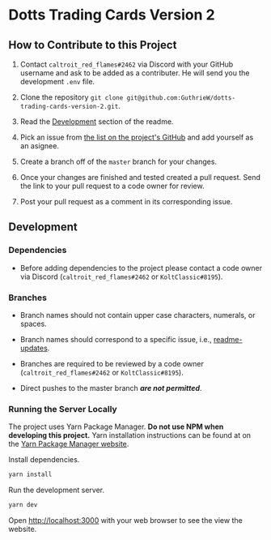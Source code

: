 # Dotts Trading Cards Version 2

## How to Contribute to this Project

1. Contact `caltroit_red_flames#2462` via Discord with your GitHub username and ask to be added as a contributer. He will send you the development `.env` file.

2. Clone the repository `git clone git@github.com:GuthrieW/dotts-trading-cards-version-2.git`.

3. Read the [Development](https://github.com/GuthrieW/dotts-trading-cards-version-2#development) section of the readme.

4. Pick an issue from [the list on the project's GitHub](https://github.com/GuthrieW/dotts-trading-cards-version-2/issues) and add yourself as an asignee.

5. Create a branch off of the `master` branch for your changes.

6. Once your changes are finished and tested created a pull request. Send the link to your pull request to a code owner for review.

7. Post your pull request as a comment in its corresponding issue.

## Development

### Dependencies

-   Before adding dependencies to the project please contact a code owner via Discord (`caltroit_red_flames#2462` or `KoltClassic#8195`).

### Branches

-   Branch names should not contain upper case characters, numerals, or spaces.

-   Branch names should correspond to a specific issue, i.e., [readme-updates](https://github.com/GuthrieW/dotts-trading-cards-version-2/issues/2).

-   Branches are required to be reviewed by a code owner (`caltroit_red_flames#2462` or `KoltClassic#8195`).

-   Direct pushes to the master branch **_are not permitted_**.

### Running the Server Locally

The project uses Yarn Package Manager. **Do not use NPM when developing this project.** Yarn installation instructions can be found at on the [Yarn Package Manager website](https://classic.yarnpkg.com/en/docs/install/).

Install dependencies.

```bash
yarn install
```

Run the development server.

```bash
yarn dev
```

Open [http://localhost:3000](http://localhost:3000) with your web browser to see the view the website.
